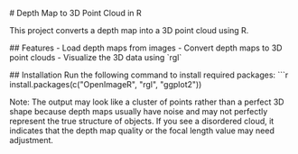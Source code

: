 \# Depth Map to 3D Point Cloud in R

This project converts a depth map into a 3D point cloud using R.

\## Features - Load depth maps from images - Convert depth maps to 3D
point clouds - Visualize the 3D data using \`rgl\`

\## Installation Run the following command to install required packages:
\`\`\`r install.packages(c("OpenImageR", "rgl", "ggplot2"))

Note:
The output may look like a cluster of points rather than a perfect 3D shape because depth maps usually 
have noise and may not perfectly represent the true structure of objects. If you see a disordered cloud,
it indicates that the depth map quality or the focal length value may need adjustment.

